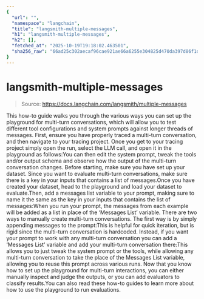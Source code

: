 ```yaml
---
{
  "url": "",
  "namespace": "langchain",
  "title": "langsmith-multiple-messages",
  "h1": "langsmith-multiple-messages",
  "h2": [],
  "fetched_at": "2025-10-19T19:18:02.463501",
  "sha256_raw": "66ad25c302aecaf96cae921ae66a6255e304825d470da397d86f1d27eb1cda61"
}
---
```


# langsmith-multiple-messages

> Source: https://docs.langchain.com/langsmith/multiple-messages

This how-to guide walks you through the various ways you can set up the playground for multi-turn conversations, which will allow you to test different tool configurations and system prompts against longer threads of messages.
First, ensure you have properly traced a multi-turn conversation, and then navigate to your tracing project. Once you get to your tracing project simply open the run, select the LLM call, and open it in the playground as follows:You can then edit the system prompt, tweak the tools and/or output schema and observe how the output of the multi-turn conversation changes.
Before starting, make sure you have set up your dataset. Since you want to evaluate multi-turn conversations, make sure there is a key in your inputs that contains a list of messages.Once you have created your dataset, head to the playground and load your dataset to evaluate.Then, add a messages list variable to your prompt, making sure to name it the same as the key in your inputs that contains the list of messages:When you run your prompt, the messages from each example will be added as a list in place of the ‘Messages List’ variable.
There are two ways to manually create multi-turn conversations. The first way is by simply appending messages to the prompt:This is helpful for quick iteration, but is rigid since the multi-turn conversation is hardcoded. Instead, if you want your prompt to work with any multi-turn conversation you can add a ‘Messages List’ variable and add your multi-turn conversation there:This allows you to just tweak the system prompt or the tools, while allowing any multi-turn conversation to take the place of the Messages List variable, allowing you to reuse this prompt across various runs.
Now that you know how to set up the playground for multi-turn interactions, you can either manually inspect and judge the outputs, or you can add evaluators to classify results.You can also read these how-to guides to learn more about how to use the playground to run evaluations.